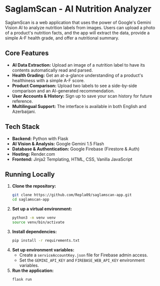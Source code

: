 # SaglamScan - AI Nutrition Analyzer

SaglamScan is a web application that uses the power of Google's Gemini Vision AI to analyze nutrition labels from images. Users can upload a photo of a product's nutrition facts, and the app will extract the data, provide a simple A-F health grade, and offer a nutritional summary.

## Core Features

*   **AI Data Extraction:** Upload an image of a nutrition label to have its contents automatically read and parsed.
*   **Health Grading:** Get an at-a-glance understanding of a product's healthiness with a simple A-F score.
*   **Product Comparison:** Upload two labels to see a side-by-side comparison and an AI-generated recommendation.
*   **User Accounts & History:** Sign up to save your scan history for future reference.
*   **Multilingual Support:** The interface is available in both English and Azerbaijani.

## Tech Stack

*   **Backend:** Python with Flask
*   **AI Vision & Analysis:** Google Gemini 1.5 Flash
*   **Database & Authentication:** Google Firebase (Firestore & Auth)
*   **Hosting:** Render.com
*   **Frontend:** Jinja2 Templating, HTML, CSS, Vanilla JavaScript

## Running Locally

1.  **Clone the repository:**
    ```bash
    git clone https://github.com/Repla09/saglamscan-app.git
    cd saglamscan-app
    ```
2.  **Set up a virtual environment:**
    ```bash
    python3 -m venv venv
    source venv/bin/activate
    ```
3.  **Install dependencies:**
    ```bash
    pip install -r requirements.txt
    ```
4.  **Set up environment variables:**
    *   Create a `serviceAccountKey.json` file for Firebase admin access.
    *   Set the `GEMINI_API_KEY` and `FIREBASE_WEB_API_KEY` environment variables.
5.  **Run the application:**
    ```bash
    flask run
    ```